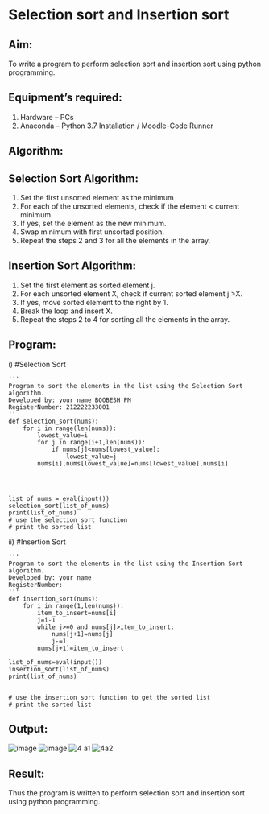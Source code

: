 # Selection sort and Insertion sort
## Aim:
To write a program to perform selection sort and insertion sort using python programming.
## Equipment’s required:
1.	Hardware – PCs
2.	Anaconda – Python 3.7 Installation / Moodle-Code Runner
## Algorithm:
## Selection Sort Algorithm:
1.	Set the first unsorted element as the minimum
2.	For each of the unsorted elements, check if the element < current minimum.
3.	If yes, set the element as the new minimum.
4.	Swap minimum with first unsorted position.
5.	Repeat the steps 2 and 3 for all the elements in the array.
## Insertion Sort Algorithm:
1.	Set the first element as sorted element j.
2.	For each unsorted element X, check if current sorted element j >X.
3.	If yes, move sorted element to the right by 1.
4.	Break the loop and insert X.
5.	Repeat the steps 2 to 4 for sorting all the elements in the array.
## Program:
i)	#Selection Sort
```
''' 
Program to sort the elements in the list using the Selection Sort algorithm.
Developed by: your name BOOBESH PM
RegisterNumber: 212222233001
''
def selection_sort(nums):
    for i in range(len(nums)):
        lowest_value=i
        for j in range(i+1,len(nums)):
            if nums[j]<nums[lowest_value]:
                lowest_value=j
        nums[i],nums[lowest_value]=nums[lowest_value],nums[i]
    
    
    
    
list_of_nums = eval(input())
selection_sort(list_of_nums)
print(list_of_nums)
# use the selection sort function
# print the sorted list
```
ii)	#Insertion Sort
```
''' 
Program to sort the elements in the list using the Insertion Sort algorithm.
Developed by: your name
RegisterNumber: 
'''
def insertion_sort(nums):
    for i in range(1,len(nums)):
        item_to_insert=nums[i]
        j=i-1
        while j>=0 and nums[j]>item_to_insert:
            nums[j+1]=nums[j]
            j-=1
        nums[j+1]=item_to_insert
        
list_of_nums=eval(input())
insertion_sort(list_of_nums)
print(list_of_nums)
    
    
# use the insertion sort function to get the sorted list
# print the sorted list
```

## Output:
![image](https://github.com/Boobeshkrishna/Sorting-Algorithm/assets/141472052/527f4cf9-9597-4578-a11e-cafeb7483f76)
![image](https://github.com/Boobeshkrishna/Sorting-Algorithm/assets/141472052/7e2d4d4d-ed1c-406b-8827-df0b1c77a0a0)
![4 a1](https://github.com/Boobeshkrishna/Sorting-Algorithm/assets/141472052/9cca51d4-1e0a-4f01-8a3d-7824739b27e3)
![4a2](https://github.com/Boobeshkrishna/Sorting-Algorithm/assets/141472052/8c39316f-ad19-43bc-85b3-fb85cb6b5630)

## Result:
Thus the program is written to perform selection sort and insertion sort using python programming.

